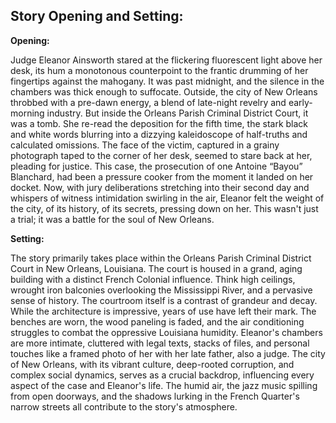 ## Story Opening and Setting:

**Opening:**

Judge Eleanor Ainsworth stared at the flickering fluorescent light above her desk, its hum a monotonous counterpoint to the frantic drumming of her fingertips against the mahogany. It was past midnight, and the silence in the chambers was thick enough to suffocate. Outside, the city of New Orleans throbbed with a pre-dawn energy, a blend of late-night revelry and early-morning industry. But inside the Orleans Parish Criminal District Court, it was a tomb. She re-read the deposition for the fifth time, the stark black and white words blurring into a dizzying kaleidoscope of half-truths and calculated omissions. The face of the victim, captured in a grainy photograph taped to the corner of her desk, seemed to stare back at her, pleading for justice. This case, the prosecution of one Antoine “Bayou” Blanchard, had been a pressure cooker from the moment it landed on her docket. Now, with jury deliberations stretching into their second day and whispers of witness intimidation swirling in the air, Eleanor felt the weight of the city, of its history, of its secrets, pressing down on her. This wasn't just a trial; it was a battle for the soul of New Orleans.

**Setting:**

The story primarily takes place within the Orleans Parish Criminal District Court in New Orleans, Louisiana. The court is housed in a grand, aging building with a distinct French Colonial influence. Think high ceilings, wrought iron balconies overlooking the Mississippi River, and a pervasive sense of history. The courtroom itself is a contrast of grandeur and decay. While the architecture is impressive, years of use have left their mark. The benches are worn, the wood paneling is faded, and the air conditioning struggles to combat the oppressive Louisiana humidity. Eleanor's chambers are more intimate, cluttered with legal texts, stacks of files, and personal touches like a framed photo of her with her late father, also a judge. The city of New Orleans, with its vibrant culture, deep-rooted corruption, and complex social dynamics, serves as a crucial backdrop, influencing every aspect of the case and Eleanor's life. The humid air, the jazz music spilling from open doorways, and the shadows lurking in the French Quarter's narrow streets all contribute to the story's atmosphere.
